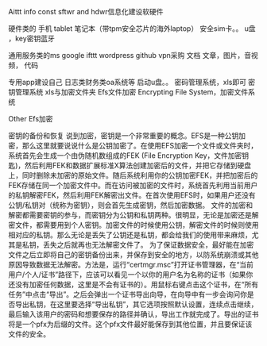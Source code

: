 Aittt info const sftwr and hdwr信息化建设软硬件


硬件类的
手机 tablet 笔记本（带tpm安全芯片的海外laptop）
安全sim卡。。
u盘 ，key密钥蓝牙


通用服务类的ms google ifttt wordpress github  vpn采购
文档 文章，图片，音视频， 代码


专用app建设自己 日志类财务类oa系统等
启动u盘。。
密码管理系统，xls即可
密钥管理系统  xls与加密文件夹
Efs文件加密 Encrypting File System，加密文件系统


Other
Efs加密

密钥的备份和恢复
说到加密，密钥是一个非常重要的概念。EFS是一种公钥加密，那么这里就要说说什么是公钥加密了。在使用EFS加密一个文件或文件夹时，系统首先会生成一个由伪随机数组成的FEK (File Encryption Key，文件加密钥匙)，然后利用FEK和数据扩展标准X算法创建加密后的文件，并把它存储到硬盘上，同时删除未加密的原始文件。随后系统利用你的公钥加密FEK，并把加密后的FEK存储在同一个加密文件中。而在访问被加密的文件时，系统首先利用当前用户的私钥解密FEK，然后利用FEK解密出文件。在首次使用EFS时，如果用户还没有公钥/私钥对（统称为密钥），则会首先生成密钥，然后加密数据。
文件的加密和解密都需要密钥的参与，而密钥分为公钥和私钥两种。很明显，无论是加密还是解密文件，都需要用到个人密钥。加密文件的时候使用公钥，解密文件的时候则使用相对应的私钥。那么无论是丢失了公钥还是私钥，都会给我们的使用带来麻烦，尤其是私钥，丢失之后就再也无法解密文件了。
为了保证数据安全，最好能在加密文件之后立即将自己的密钥备份出来，并保存到安全的地方，以防系统崩溃或其他原因导致数据无法解密。方法是，运行“certmgr.msc”打开证书管理器，在“当前用户/个人/证书”路径下，应该可以看见一个以你的用户名为名称的证书（如果你还没有加密任何数据，这里是不会有证书的）。用鼠标右键点击这个证书，在“所有任务”中点击“导出”。之后会弹出一个证书导出向导，在向导中有一步会询问你是否导出私钥，在这里要选择“导出私钥”，其它选项按照默认设置，连续点击继续，最后输入该用户的密码和想要保存的路径并确认，导出工作就完成了。导出的证书将是一个pfx为后缀的文件。这个pfx文件最好能保存到其他位置，并且要保证该文件的安全。




